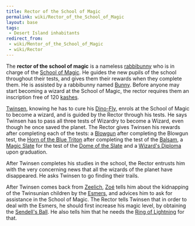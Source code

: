 ```yaml
---
title: Rector of the School of Magic
permalink: wiki/Rector_of_the_School_of_Magic
layout: base
tags:
 - Desert Island inhabitants
redirect_from:
 - wiki/Mentor_of_the_School_of_Magic
 - wiki/Rector
---
```


The **rector of the school of magic** is a nameless
[rabbibunny](rabbibunny "wikilink") who is in charge of the [School of
Magic](School_of_Magic "wikilink"). He guides the new pupils of the
school throughout their tests, and gives them their rewards when they
complete them. He is assisted by a rabbibunny named
[Bunny](Bunny "wikilink"). Before anyone may start becoming a wizard at
the School of Magic, the rector requires them an inscription free of 120
[kashes](kashes "wikilink").

[Twinsen](Twinsen "wikilink"), knowing he has to cure his
[Dino-Fly](Dino-Fly "wikilink"), enrols at the School of Magic to become
a wizard, and is guided by the Rector through his tests. He says Twinsen
has to pass all three tests of Wizardry to become a Wizard, even though
he once saved the planet. The Rector gives Twinsen his rewards after
completing each of the tests: a [Blowgun](Blowgun "wikilink") after
completing the Blowgun test, the [Horn of the Blue
Triton](Horn_of_the_Blue_Triton "wikilink") after completing the test of
the [Balsam](Garden_Balsam "wikilink"), a [Magic
Slate](Magic_Slate "wikilink") for the test of the [Dome of the
Slate](Dome_of_the_Slate "wikilink") and a [Wizard's
Diploma](Wizard's_Diploma "wikilink") upon graduation.

After Twinsen completes his studies in the school, the Rector entrusts
him with the very concerning news that all the wizards of the planet
have disappeared. He asks Twinsen to go finding their trails.

After Twinsen comes back from [Zeelich](Zeelich "wikilink"),
[Zoé](Zoé "wikilink") tells him about the kidnapping of the Twinsunian
children by the [Esmers](Esmer "wikilink"), and advices him to ask for
assistance in the School of Magic. The Rector tells Twinsen that in
order to deal with the Esmers, he should first increase his magic level,
by obtaining the [Sendell's Ball](Sendell's_Ball "wikilink"). He also
tells him that he needs the [Ring of
Lightning](Ring_of_Lightning "wikilink") for that.
